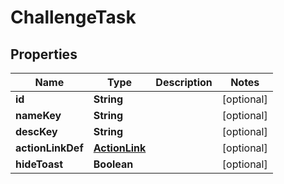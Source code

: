 

# ChallengeTask


## Properties

| Name | Type | Description | Notes |
|------------ | ------------- | ------------- | -------------|
|**id** | **String** |  |  [optional] |
|**nameKey** | **String** |  |  [optional] |
|**descKey** | **String** |  |  [optional] |
|**actionLinkDef** | [**ActionLink**](ActionLink.md) |  |  [optional] |
|**hideToast** | **Boolean** |  |  [optional] |



